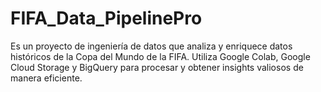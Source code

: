 # FIFA_Data_PipelinePro
Es un proyecto de ingeniería de datos que analiza y enriquece datos históricos de la Copa del Mundo de la FIFA. Utiliza Google Colab, Google Cloud Storage y BigQuery para procesar y obtener insights valiosos de manera eficiente.
